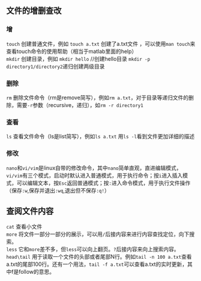 ## 文件的增删查改
### 增
```touch```  创建普通文件，例如 ```touch a.txt``` 创建了a.txt文件 ，可以使用```man touch```来查看touch命令的使用帮助（相当于matlab里面的help）<br>
```mkdir``` 创建目录，例如 ```mkdir hello``` //创建hello目录  ```mkdir -p directory1/directory2```递归创建两级目录<br>
### 删除
```rm``` 删除文件命令（rm是remove简写），例如```rm a.txt```，对于目录等递归文件的删除，需要```-r```参数（recursive，递归），如```rm -r directory1```  <br>
### 查看
```ls``` 查看文件命令（ls是list简写），例如```ls a.txt``` 用```ls -l```看到文件更加详细的描述 <br>
### 修改
```nano```和```vi/vim```是linux自带的修改命令，其中```nano```简单直观，直进编辑模式，```vi/vim```有三个模式，启动时默认进入普通模式，用于执行命令；按```i```进入插入模式，可以编辑文本，按```Esc```返回普通模式；按```:```进入命令模式，用于执行文件操作（保存```:w```,保存并退出```:wq```,退出但不保存```:q!```） <br>

## 查阅文件内容
```cat``` 查看小文件 <br>
```more``` 将文件一部分一部分的展示，可以用```/```后接内容来进行内容查找定位，向下搜索。<br>
```less``` 它和```more```差不多，但```less```可以向上翻页。```?```后接内容来向上搜索内容。<br>
```head\tail``` 用于读取一个文件的头部或者尾部N行。例如```tail -n 100 a.txt```查看a.txt的尾部100行。还有一个用法，```tail -f a.txt```可以查看a.txt的实时更新，其中f是follow的意思。 <br>
